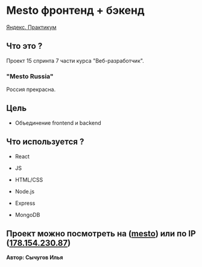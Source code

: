# Mesto фронтенд + бэкенд
[Яндекс. Практикум](https://praktikum.yandex.ru)

## Что это ?
Проект 15 спринта 7 части курса "Веб-разработчик".

### "Mesto Russia"
Россия прекрасна.

## Цель
* Объединение frontend и backend

## Что используется ?

* React

* JS

* HTML/CSS

* Node.js

* Express

* MongoDB

Проект можно посмотреть на ([mesto](https://ilya.nomoredomains.club/)) или по IP ([178.154.230.87](https://178.154.230.87/))
-----
**Автор: Сычугов Илья**